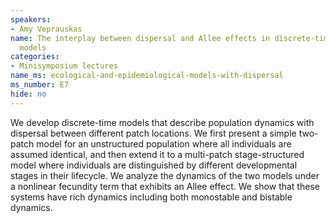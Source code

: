 ```yaml
---
speakers:
- Amy Veprauskas
name: The interplay between dispersal and Allee effects in discrete-time population
  models
categories:
- Minisymposium lectures
name_ms: ecological-and-epidemiological-models-with-dispersal
ms_number: E7
hide: no
---
```

We develop discrete-time models that describe population dynamics with dispersal between different patch locations. We first present a simple two-patch model for an unstructured population where all individuals are assumed identical, and then extend it to a multi-patch stage-structured model where individuals are distinguished by different developmental stages in their lifecycle. We analyze the dynamics of the two models under a nonlinear fecundity term that exhibits an Allee effect. We show that these systems have rich dynamics including both monostable and bistable dynamics.
